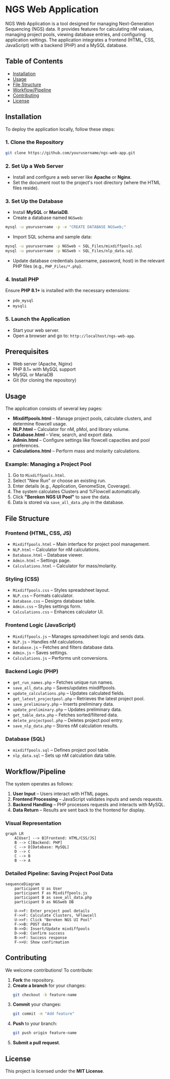 # NGS Web Application

NGS Web Application is a tool designed for managing Next-Generation Sequencing (NGS) data. It provides features for calculating nM values, managing project pools, viewing database entries, and configuring application settings. The application integrates a frontend (HTML, CSS, JavaScript) with a backend (PHP) and a MySQL database.

## Table of Contents
- [Installation](#installation)
- [Usage](#usage)
- [File Structure](#file-structure)
- [Workflow/Pipeline](#workflowpipeline)
- [Contributing](#contributing)
- [License](#license)

## Installation
To deploy the application locally, follow these steps:

### 1. Clone the Repository
```bash
git clone https://github.com/yourusername/ngs-web-app.git
```

### 2. Set Up a Web Server
- Install and configure a web server like **Apache** or **Nginx**.
- Set the document root to the project's root directory (where the HTML files reside).

### 3. Set Up the Database
- Install **MySQL** or **MariaDB**.
- Create a database named `NGSweb`:
```bash
mysql -u yourusername -p -e "CREATE DATABASE NGSweb;"
```
- Import SQL schema and sample data:
```bash
mysql -u yourusername -p NGSweb < SQL_Files/mixdiffpools.sql
mysql -u yourusername -p NGSweb < SQL_Files/nlp_data.sql
```
- Update database credentials (username, password, host) in the relevant PHP files (e.g., `PHP_Files/*.php`).

### 4. Install PHP
Ensure **PHP 8.1+** is installed with the necessary extensions:
- `pdo_mysql`
- `mysqli`

### 5. Launch the Application
- Start your web server.
- Open a browser and go to: `http://localhost/ngs-web-app`.

## Prerequisites
- Web server (Apache, Nginx)
- PHP 8.1+ with MySQL support
- MySQL or MariaDB
- Git (for cloning the repository)

## Usage
The application consists of several key pages:

- **Mixdiffpools.html** – Manage project pools, calculate clusters, and determine flowcell usage.
- **NLP.html** – Calculator for nM, pMol, and library volume.
- **Database.html** – View, search, and export data.
- **Admin.html** – Configure settings like flowcell capacities and pool preferences.
- **Calculations.html** – Perform mass and molarity calculations.

### Example: Managing a Project Pool
1. Go to `Mixdiffpools.html`.
2. Select "New Run" or choose an existing run.
3. Enter details (e.g., Application, GenomeSize, Coverage).
4. The system calculates Clusters and %Flowcell automatically.
5. Click **"Bereken NGS UI Pool"** to save the data.
6. Data is stored via `save_all_data.php` in the database.

## File Structure

### **Frontend (HTML, CSS, JS)**
- `Mixdiffpools.html` – Main interface for project pool management.
- `NLP.html` – Calculator for nM calculations.
- `Database.html` – Database viewer.
- `Admin.html` – Settings page.
- `Calculations.html` – Calculator for mass/molarity.

### **Styling (CSS)**
- `Mixdiffpools.css` – Styles spreadsheet layout.
- `NLP.css` – Formats calculator.
- `Database.css` – Designs database table.
- `Admin.css` – Styles settings form.
- `Calculations.css` – Enhances calculator UI.

### **Frontend Logic (JavaScript)**
- `Mixdiffpools.js` – Manages spreadsheet logic and sends data.
- `NLP.js` – Handles nM calculations.
- `Database.js` – Fetches and filters database data.
- `Admin.js` – Saves settings.
- `Calculations.js` – Performs unit conversions.

### **Backend Logic (PHP)**
- `get_run_names.php` – Fetches unique run names.
- `save_all_data.php` – Saves/updates mixdiffpools.
- `update_calculations.php` – Updates calculated fields.
- `get_latest_projectpool.php` – Retrieves the latest project pool.
- `save_preliminary.php` – Inserts preliminary data.
- `update_preliminary.php` – Updates preliminary data.
- `get_table_data.php` – Fetches sorted/filtered data.
- `delete_projectpool.php` – Deletes project pool entry.
- `save_nlp_data.php` – Stores nM calculation results.

### **Database (SQL)**
- `mixdiffpools.sql` – Defines project pool table.
- `nlp_data.sql` – Sets up nM calculation data table.

## Workflow/Pipeline

The system operates as follows:
1. **User Input** – Users interact with HTML pages.
2. **Frontend Processing** – JavaScript validates inputs and sends requests.
3. **Backend Handling** – PHP processes requests and interacts with MySQL.
4. **Data Return** – Results are sent back to the frontend for display.

### **Visual Representation**
```mermaid
graph LR
    A[User] --> B[Frontend: HTML/CSS/JS]
    B --> C[Backend: PHP]
    C --> D[Database: MySQL]
    D --> C
    C --> B
    B --> A
```

### **Detailed Pipeline: Saving Project Pool Data**
```mermaid
sequenceDiagram
    participant U as User
    participant F as Mixdiffpools.js
    participant B as save_all_data.php
    participant D as NGSweb DB

    U->>F: Enter project pool details
    F->>F: Calculate Clusters, %Flowcell
    U->>F: Click "Bereken NGS UI Pool"
    F->>B: POST data
    B->>D: Insert/Update mixdiffpools
    D->>B: Confirm success
    B->>F: Success response
    F->>U: Show confirmation
```

## Contributing
We welcome contributions! To contribute:
1. **Fork** the repository.
2. **Create a branch** for your changes:
   ```bash
   git checkout -b feature-name
   ```
3. **Commit** your changes:
   ```bash
   git commit -m "Add feature"
   ```
4. **Push** to your branch:
   ```bash
   git push origin feature-name
   ```
5. **Submit a pull request**.

## License
This project is licensed under the **MIT License**.

